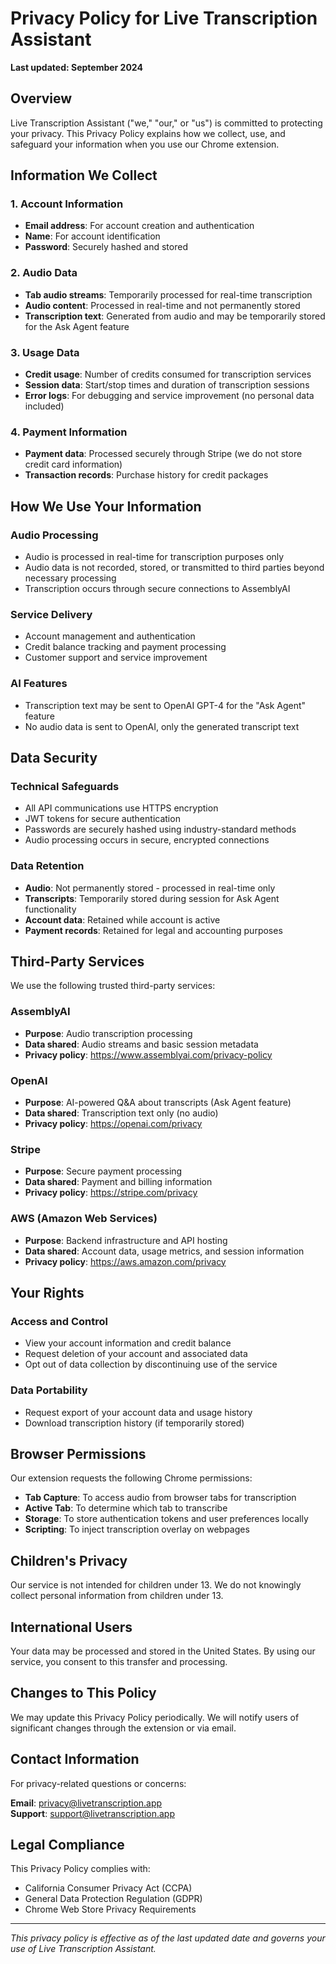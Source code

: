 # Privacy Policy for Live Transcription Assistant

**Last updated: September 2024**

## Overview

Live Transcription Assistant ("we," "our," or "us") is committed to protecting your privacy. This Privacy Policy explains how we collect, use, and safeguard your information when you use our Chrome extension.

## Information We Collect

### 1. Account Information
- **Email address**: For account creation and authentication
- **Name**: For account identification
- **Password**: Securely hashed and stored

### 2. Audio Data
- **Tab audio streams**: Temporarily processed for real-time transcription
- **Audio content**: Processed in real-time and not permanently stored
- **Transcription text**: Generated from audio and may be temporarily stored for the Ask Agent feature

### 3. Usage Data
- **Credit usage**: Number of credits consumed for transcription services
- **Session data**: Start/stop times and duration of transcription sessions
- **Error logs**: For debugging and service improvement (no personal data included)

### 4. Payment Information
- **Payment data**: Processed securely through Stripe (we do not store credit card information)
- **Transaction records**: Purchase history for credit packages

## How We Use Your Information

### Audio Processing
- Audio is processed in real-time for transcription purposes only
- Audio data is not recorded, stored, or transmitted to third parties beyond necessary processing
- Transcription occurs through secure connections to AssemblyAI

### Service Delivery
- Account management and authentication
- Credit balance tracking and payment processing
- Customer support and service improvement

### AI Features
- Transcription text may be sent to OpenAI GPT-4 for the "Ask Agent" feature
- No audio data is sent to OpenAI, only the generated transcript text

## Data Security

### Technical Safeguards
- All API communications use HTTPS encryption
- JWT tokens for secure authentication
- Passwords are securely hashed using industry-standard methods
- Audio processing occurs in secure, encrypted connections

### Data Retention
- **Audio**: Not permanently stored - processed in real-time only
- **Transcripts**: Temporarily stored during session for Ask Agent functionality
- **Account data**: Retained while account is active
- **Payment records**: Retained for legal and accounting purposes

## Third-Party Services

We use the following trusted third-party services:

### AssemblyAI
- **Purpose**: Audio transcription processing
- **Data shared**: Audio streams and basic session metadata
- **Privacy policy**: https://www.assemblyai.com/privacy-policy

### OpenAI
- **Purpose**: AI-powered Q&A about transcripts (Ask Agent feature)
- **Data shared**: Transcription text only (no audio)
- **Privacy policy**: https://openai.com/privacy

### Stripe
- **Purpose**: Secure payment processing
- **Data shared**: Payment and billing information
- **Privacy policy**: https://stripe.com/privacy

### AWS (Amazon Web Services)
- **Purpose**: Backend infrastructure and API hosting
- **Data shared**: Account data, usage metrics, and session information
- **Privacy policy**: https://aws.amazon.com/privacy

## Your Rights

### Access and Control
- View your account information and credit balance
- Request deletion of your account and associated data
- Opt out of data collection by discontinuing use of the service

### Data Portability
- Request export of your account data and usage history
- Download transcription history (if temporarily stored)

## Browser Permissions

Our extension requests the following Chrome permissions:

- **Tab Capture**: To access audio from browser tabs for transcription
- **Active Tab**: To determine which tab to transcribe
- **Storage**: To store authentication tokens and user preferences locally
- **Scripting**: To inject transcription overlay on webpages

## Children's Privacy

Our service is not intended for children under 13. We do not knowingly collect personal information from children under 13.

## International Users

Your data may be processed and stored in the United States. By using our service, you consent to this transfer and processing.

## Changes to This Policy

We may update this Privacy Policy periodically. We will notify users of significant changes through the extension or via email.

## Contact Information

For privacy-related questions or concerns:

**Email**: privacy@livetranscription.app  
**Support**: support@livetranscription.app

## Legal Compliance

This Privacy Policy complies with:
- California Consumer Privacy Act (CCPA)
- General Data Protection Regulation (GDPR)
- Chrome Web Store Privacy Requirements

---

*This privacy policy is effective as of the last updated date and governs your use of Live Transcription Assistant.*